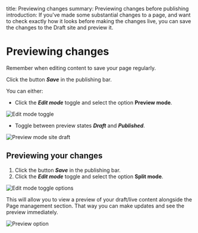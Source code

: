 title: Previewing changes
summary: Previewing changes before publishing
introduction: If you've made some substantial changes to a page, and want to check exactly how it looks before making the changes live, you can save the changes to the Draft site and preview it.

# Previewing changes

<div class="note" markdown="1">
Remember when editing content to save your page regularly.
</div>

Click the button ***Save*** in the publishing bar.

You can either:
* Click the ***Edit mode*** toggle and select the option **Preview mode**.

![Edit mode toggle](/_images/view-mode-edit-icon.png)

* Toggle between preview states ***Draft*** and ***Published***.

![Preview mode site draft](/_images/preview-draft-published.png)

## Previewing your changes

1. Click the button ***Save*** in the publishing bar.
2. Click the ***Edit mode*** toggle and select the option **Split mode**.

![Edit mode toggle options](/_images/Preview-Bar.png)

This will allow you to view a preview of your draft/live content alongside the Page management section. That way you can make updates and see the preview immediately.

![Preview option](/_images/Preview.png)
